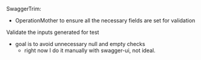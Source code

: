 SwaggerTrim:
- OperationMother to ensure all the necessary fields are set for validation

Validate the inputs generated for test
- goal is to avoid unnecessary null and empty checks
  - right now I do it manually with swagger-ui, not ideal.
